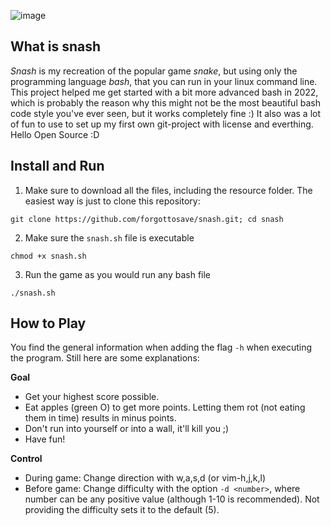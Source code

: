 
![image](https://user-images.githubusercontent.com/88790311/209857426-c4af40b6-f6e4-4148-89a0-8e019f0ed1e5.png)

## What is **snash**
*Snash* is my recreation of the popular game *snake*, but using only the programming language *bash*, that you can run in your linux command line.
This project helped me get started with a bit more advanced bash in 2022, which is probably the reason why this might not be the most beautiful bash code style you've ever seen, but it works completely fine :) It also was a lot of fun to use to set up my first own git-project with license and everthing. Hello Open Source :D

## Install and Run
1. Make sure to download all the files, including the resource folder. The easiest way is just to clone this repository:
```
git clone https://github.com/forgottosave/snash.git; cd snash
```
2. Make sure the `snash.sh` file is executable
```
chmod +x snash.sh
```
3. Run the game as you would run any bash file
```
./snash.sh
```
## How to Play
You find the general information when adding the flag `-h` when executing the program. Still here are some explanations:

**Goal**
  - Get your highest score possible.
  - Eat apples (green O) to get more points. Letting them rot (not eating them in time) results in minus points.
  - Don't run into yourself or into a wall, it'll kill you ;)
  - Have fun!

**Control**
  - During game: Change direction with w,a,s,d (or vim-h,j,k,l)
  - Before game: Change difficulty with the option `-d <number>`, where number can be any positive value (although 1-10 is recommended). Not providing the difficulty sets it to the default (5).
